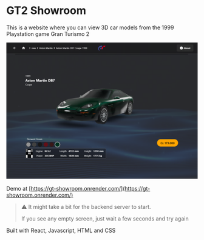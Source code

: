 # GT2 Showroom

This is a website where you can view 3D car models from the 1999 Playstation game Gran Turismo 2

![Demo Picture](public/img/demo1.png)

Demo at [https://gt-showroom.onrender.com/](https://gt-showroom.onrender.com/) 
> :warning: It might take a bit for the backend server to start.
> 
> If you see any empty screen, just wait a few seconds and try again

Built with React, Javascript, HTML and CSS
